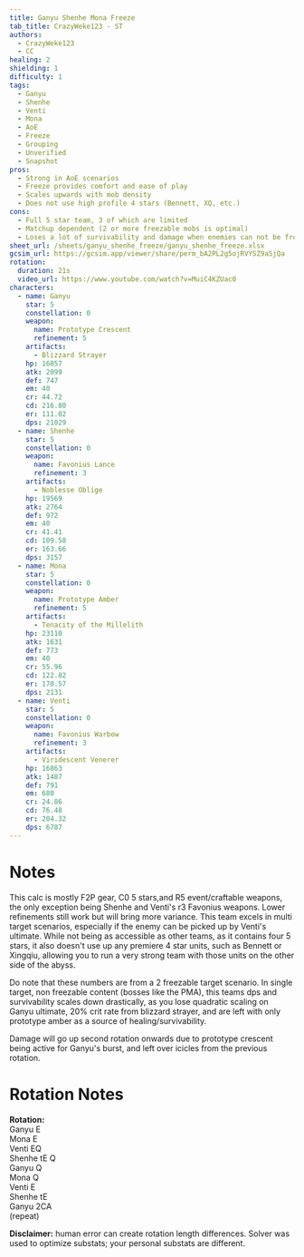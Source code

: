 ```yaml
---
title: Ganyu Shenhe Mona Freeze
tab_title: CrazyWeke123 - ST
authors:
  - CrazyWeke123
  - CC
healing: 2
shielding: 1
difficulty: 1
tags:
  - Ganyu
  - Shenhe
  - Venti
  - Mona
  - AoE
  - Freeze
  - Grouping
  - Unverified
  - Snapshot
pros:
  - Strong in AoE scenarios
  - Freeze provides comfort and ease of play
  - Scales upwards with mob density
  - Does not use high profile 4 stars (Bennett, XQ, etc.)
cons:
  - Full 5 star team, 3 of which are limited
  - Matchup dependent (2 or more freezable mobs is optimal)
  - Loses a lot of survivability and damage when enemies can not be frozen
sheet_url: /sheets/ganyu_shenhe_freeze/ganyu_shenhe_freeze.xlsx
gcsim_url: https://gcsim.app/viewer/share/perm_bA2PL2g5ojRVYSZ9aSjQa
rotation:
  duration: 21s
  video_url: https://www.youtube.com/watch?v=MuiC4KZUac0
characters:
  - name: Ganyu
    star: 5
    constellation: 0
    weapon:
      name: Prototype Crescent
      refinement: 5
    artifacts:
      - Blizzard Strayer
    hp: 16057
    atk: 2099
    def: 747
    em: 40
    cr: 44.72
    cd: 216.80
    er: 111.02
    dps: 21029
  - name: Shenhe
    star: 5
    constellation: 0
    weapon:
      name: Favonius Lance
      refinement: 3
    artifacts:
      - Noblesse Oblige
    hp: 19569
    atk: 2764
    def: 972
    em: 40
    cr: 41.41
    cd: 109.58
    er: 163.66
    dps: 3157
  - name: Mona
    star: 5
    constellation: 0
    weapon:
      name: Prototype Amber
      refinement: 5
    artifacts:
      - Tenacity of the Millelith 
    hp: 23110
    atk: 1631
    def: 773
    em: 40
    cr: 55.96
    cd: 122.82
    er: 170.57
    dps: 2131
  - name: Venti
    star: 5
    constellation: 0
    weapon:
      name: Favonius Warbow
      refinement: 3
    artifacts:
      - Viridescent Venerer
    hp: 16863
    atk: 1487
    def: 791
    em: 680
    cr: 24.86
    cd: 76.48
    er: 204.32
    dps: 6787
---
```


# **Notes**

This calc is mostly F2P gear, C0 5 stars,and R5 event/craftable weapons, the only exception being Shenhe and Venti's r3 Favonius weapons. Lower refinements still work but will bring more variance. This team excels in multi target scenarios, especially if the enemy can be picked up by Venti's ultimate. While not being as accessible as other teams, as it contains four 5 stars, it also doesn't use up any premiere 4 star units, such as Bennett or Xingqiu, allowing you to run a very strong team with those units on the other side of the abyss.

Do note that these numbers are from a 2 freezable target scenario. In single target, non freezable content (bosses like the PMA), this teams dps and survivability scales down drastically, as you lose quadratic scaling on Ganyu ultimate, 20% crit rate from blizzard strayer, and are left with only prototype amber as a source of healing/survivability.

Damage will go up second rotation onwards due to prototype crescent being active for Ganyu's burst, and left over icicles from the previous rotation.

# **Rotation Notes**

**Rotation:**  
Ganyu E  
Mona E  
Venti EQ  
Shenhe tE Q  
Ganyu Q   
Mona Q  
Venti E  
Shenhe tE  
Ganyu 2CA  
(repeat)

**Disclaimer:** human error can create rotation length differences. Solver was used to optimize substats; your personal substats are different.
